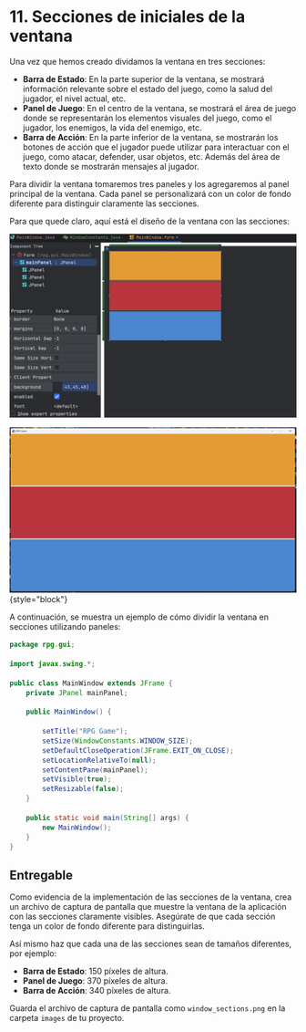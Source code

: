 # 11. Secciones de iniciales de la ventana

Una vez que hemos creado dividamos la ventana en tres secciones:

* **Barra de Estado**: En la parte superior de la ventana, se mostrará información relevante sobre el estado del juego,
  como la salud del jugador, el nivel actual, etc.
* **Panel de Juego**: En el centro de la ventana, se mostrará el área de juego donde se representarán los elementos
  visuales del juego, como el jugador, los enemigos, la vida del enemigo, etc.
* **Barra de Acción**: En la parte inferior de la ventana, se mostrarán los botones de acción que el jugador puede
  utilizar para interactuar con el juego, como atacar, defender, usar objetos, etc. Además del área de texto donde se
  mostrarán mensajes al jugador.

Para dividir la ventana tomaremos tres paneles y los agregaremos al panel principal de la ventana. Cada panel se
personalizará con un color de fondo diferente para distinguir claramente las secciones.

Para que quede claro, aquí está el diseño de la ventana con las secciones:

![form_window_sections.png](..%2Fimages%2Fform_window_sections.png)

![window_section.png](../images/window_section.png) {style="block"}

A continuación, se muestra un ejemplo de cómo dividir la ventana en secciones utilizando paneles:

```java
package rpg.gui;

import javax.swing.*;

public class MainWindow extends JFrame {
    private JPanel mainPanel;

    public MainWindow() {

        setTitle("RPG Game");
        setSize(WindowConstants.WINDOW_SIZE);
        setDefaultCloseOperation(JFrame.EXIT_ON_CLOSE);
        setLocationRelativeTo(null);
        setContentPane(mainPanel);
        setVisible(true);
        setResizable(false);
    }

    public static void main(String[] args) {
        new MainWindow();
    }
}
```

## Entregable

Como evidencia de la implementación de las secciones de la ventana, crea un archivo de captura de pantalla que muestre
la ventana de la aplicación con las secciones claramente visibles. Asegúrate de que cada sección tenga un color de fondo
diferente para distinguirlas.

Así mismo haz que cada una de las secciones sean de tamaños diferentes, por ejemplo:

* **Barra de Estado**: 150 píxeles de altura.
* **Panel de Juego**: 370 píxeles de altura.
* **Barra de Acción**: 340 píxeles de altura.

Guarda el archivo de captura de pantalla como `window_sections.png` en la carpeta `images` de tu proyecto.